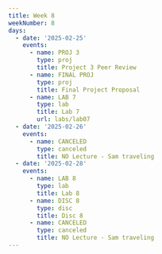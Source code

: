 ```yaml
---
title: Week 8
weekNumber: 8
days:
  - date: '2025-02-25'
    events:
      - name: PROJ 3
        type: proj
        title: Project 3 Peer Review
      - name: FINAL PROJ
        type: proj
        title: Final Project Proposal
      - name: LAB 7
        type: lab
        title: Lab 7
        url: labs/lab07
  - date: '2025-02-26'
    events:
      - name: CANCELED
        type: canceled
        title: NO Lecture - Sam traveling
  - date: '2025-02-28'
    events:
      - name: LAB 8
        type: lab
        title: Lab 8
      - name: DISC 8
        type: disc
        title: Disc 8
      - name: CANCELED
        type: canceled
        title: NO Lecture - Sam traveling
---
```

